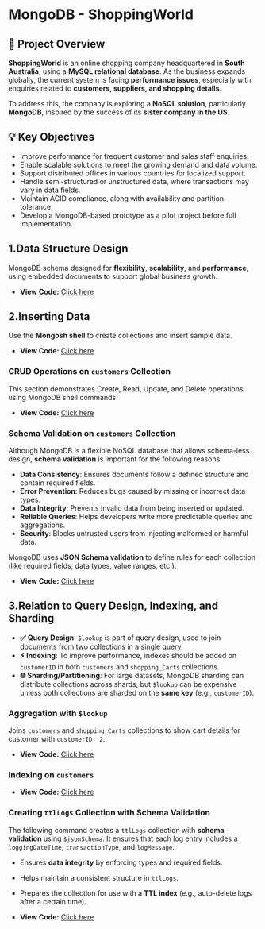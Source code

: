 # MongoDB - ShoppingWorld

## 📝 Project Overview

**ShoppingWorld** is an online shopping company headquartered in **South Australia**, using a **MySQL relational database**. As the business expands globally, the current system is facing **performance issues**, especially with enquiries related to **customers, suppliers, and shopping details**.

To address this, the company is exploring a **NoSQL solution**, particularly **MongoDB**, inspired by the success of its **sister company in the US**.

## 💡 Key Objectives

- Improve performance for frequent customer and sales staff enquiries.
- Enable scalable solutions to meet the growing demand and data volume.
- Support distributed offices in various countries for localized support.
- Handle semi-structured or unstructured data, where transactions may vary in data fields.
- Maintain ACID compliance, along with availability and partition tolerance.
- Develop a MongoDB-based prototype as a pilot project before full implementation.

## 1.Data Structure Design

MongoDB schema designed for **flexibility**, **scalability**, and **performance**, using embedded documents to support global business growth.

- **View Code:** [Click here](https://github.com/ChungmanPARK12/MongoDB/tree/6dc101f2e7feebe00446ec271e23d13afd83de16/src/DesignData)

## 2.Inserting Data

Use the **Mongosh shell** to create collections and insert sample data.

- **View Code:** [Click here](https://github.com/ChungmanPARK12/MongoDB/tree/7d3eb8fc607d82efde9a3b1576c97d8a71c6bcb5/src/InsertData)

### CRUD Operations on `customers` Collection

This section demonstrates Create, Read, Update, and Delete operations using MongoDB shell commands.

- **View Code:** [Click here](https://github.com/ChungmanPARK12/MongoDB/tree/7d3eb8fc607d82efde9a3b1576c97d8a71c6bcb5/src/CRUD)

### Schema Validation on `customers` Collection

Although MongoDB is a flexible NoSQL database that allows schema-less design, **schema validation** is important for the following reasons:

- **Data Consistency**: Ensures documents follow a defined structure and contain required fields.
- **Error Prevention**: Reduces bugs caused by missing or incorrect data types.
- **Data Integrity**: Prevents invalid data from being inserted or updated.
- **Reliable Queries**: Helps developers write more predictable queries and aggregations.
- **Security**: Blocks untrusted users from injecting malformed or harmful data.

MongoDB uses **JSON Schema validation** to define rules for each collection (like required fields, data types, value ranges, etc.).

 - **View Code:** [Click here](https://github.com/ChungmanPARK12/MongoDB/tree/f686f750e5a9eabd286b12c3beea851690ab4c9c/src/Validation)

## 3.Relation to Query Design, Indexing, and Sharding

- **✅ Query Design**: `$lookup` is part of query design, used to join documents from two collections in a single query.
- **⚡ Indexing**: To improve performance, indexes should be added on `customerID` in both `customers` and `shopping_Carts` collections.
- **🌐 Sharding/Partitioning**: For large datasets, MongoDB sharding can distribute collections across shards, but `$lookup` can be expensive unless both collections are sharded on the **same key** (e.g., `customerID`).

### Aggregation with `$lookup`

Joins `customers` and `shopping_Carts` collections to show cart details for customer with `customerID: 2`.
  - **View Code:** [Click here](https://github.com/ChungmanPARK12/MongoDB/tree/e1f96a4ac7e926a50aa8e7746cb000a8b1d9e20c/src/Aggregation)

### Indexing on `customers`

  - **View Code:** [Click here](https://github.com/ChungmanPARK12/MongoDB/tree/e1f96a4ac7e926a50aa8e7746cb000a8b1d9e20c/src/Indexing)

### Creating `ttlLogs` Collection with Schema Validation

The following command creates a `ttlLogs` collection with **schema validation** using `$jsonSchema`. It ensures that each log entry includes a `loggingDateTime`, `transactionType`, and `logMessage`.
 - Ensures **data integrity** by enforcing types and required fields.
 - Helps maintain a consistent structure in `ttlLogs`.
 - Prepares the collection for use with a **TTL index** (e.g., auto-delete logs after a certain time).

  - **View Code:** [Click here](https://github.com/ChungmanPARK12/MongoDB/tree/e1f96a4ac7e926a50aa8e7746cb000a8b1d9e20c/src/Indexing)







 







 
